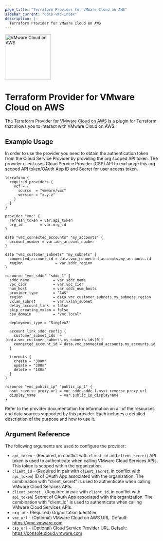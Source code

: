 ```yaml
---
page_title: "Terraform Provider for VMware Cloud on AWS"
sidebar_current: "docs-vmc-index"
description: |-
  Terraform Provider for VMware Cloud on AWS
---
```


<img src="https://raw.githubusercontent.com/vmware/terraform-provider-vmc/main/docs/images/icon-color.png" alt="VMware Cloud on AWS" width="150">

# Terraform Provider for VMware Cloud on AWS

The Terraform Provider for [VMware Cloud on AWS][product-documentation] is a plugin for Terraform that allows you to
interact with VMware Cloud on AWS.

## Example Usage

In order to use the provider you need to obtain the authentication token from the Cloud Service Provider by providing
the org scoped API token. The provider client uses Cloud Service Provider (CSP) API to exchange this org scoped API
token/OAuth App ID and Secret for user access token.

```hcl
terraform {
  required_providers {
    vcf = {
      source  = "vmware/vmc"
      version = "x.y.z"
    }
  }
}

provider "vmc" {
  refresh_token = var.api_token
  org_id        = var.org_id
}

data "vmc_connected_accounts" "my_accounts" {
  account_number = var.aws_account_number
}

data "vmc_customer_subnets" "my_subnets" {
  connected_account_id = data.vmc_connected_accounts.my_accounts.id
  region               = var.sddc_region
}

resource "vmc_sddc" "sddc_1" {
  sddc_name           = var.sddc_name
  vpc_cidr            = var.vpc_cidr
  num_host            = var.sddc_num_hosts
  provider_type       = "AWS"
  region              = data.vmc_customer_subnets.my_subnets.region
  vxlan_subnet        = var.vxlan_subnet
  delay_account_link  = false
  skip_creating_vxlan = false
  sso_domain          = "vmc.local"

  deployment_type = "SingleAZ"

  account_link_sddc_config {
    customer_subnet_ids  = [data.vmc_customer_subnets.my_subnets.ids[0]]
    connected_account_id = data.vmc_connected_accounts.my_accounts.id
  }

  timeouts {
    create = "300m"
    update = "300m"
    delete = "180m"
  }
}

resource "vmc_public_ip" "public_ip_1" {
  nsxt_reverse_proxy_url = vmc_sddc.sddc_1.nsxt_reverse_proxy_url
  display_name           = var.public_ip_displayname
}
```

Refer to the provider documentation for information on all of the resources
and data sources supported by this provider. Each includes a detailed
description of the purpose and how to use it.

## Argument Reference

The following arguments are used to configure the provider:

* `api_token` - (Required, in conflict with `client_id` and `client_secret`)
  API token is used to authenticate when calling VMware Cloud Services APIs.
  This token is scoped within the organization.
* `client_id` - (Required in pair with `client_secret`, in conflict with `api_token`)
  ID of OAuth App associated with the organization. The combination with
  "client_secret" is used to authenticate when calling VMware Cloud Services
  APIs.
* `client_secret` - (Required in pair with `client_id`, in conflict with `api_token`)
  Secret of OAuth App associated with the organization. The combination with
  "client_id" is used to authenticate when calling VMware Cloud Services APIs.
* `org_id` - (Required) Organization Identifier.
* `vmc_url` - (Optional) VMware Cloud on AWS URL. Default: https://vmc.vmware.com
* `csp_url` - (Optional) Cloud Service Provider URL. Default: https://console.cloud.vmware.com

[product-documentation]: https://techdocs.broadcom.com/us/en/vmware-cis/cloud/vmware-cloud-on-aws/SaaS.html
